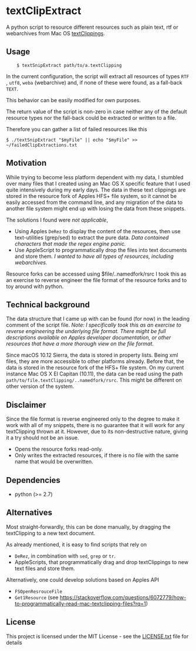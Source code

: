 # textClipExtract
A python script to resource different resources such as plain text, rtf or webarchives from Mac OS [textClippings](https://en.wikipedia.org/wiki/TextClipping).

## Usage
```
    $ textSnipExtract path/to/a.textClipping
```

In the current configuration, the script will extract all resources of types
`RTF `, `utf8`, `weba` (webarchive) and, if none of these were found, as a
fall-back `TEXT`.

This behavior can be easily modified for own purposes.

The return value of the script is non-zero in case neither any of the default
resource types nor the fall-back could be extracted or written to a file.

Therefore you can gather a list of failed resources like this
```
$ ./textSnipExtract "$myFile" || echo "$myFile" >> ~/failedClipExtractions.txt
```

## Motivation
While trying to become less platform dependent with my data, I stumbled over
many files that I created using an Mac OS X specific feature that I used quite
intensively during my early days. The data in these text clippings are stored
in the resource fork of Apples HFS+ file system, so it cannot be easily
accessed from the command line, and any migration of the data to another file
system might end up with losing the data from these snippets.

The solutions I found were _not applicable_,
 * Using Apples `DeRez` to display the content of the resources, then use
   text-utilities (grep/sed) to extract the pure data.
   _Data contained characters that made the regex engine panic._
 * Use AppleScript to programmatically drop the files into text documents and
   store them.
   _I wanted to have all types of resources, including webarchives._

Resource forks can be accessed using $file/..namedfork/rsrc
I took this as an exercise to reverse engineer the file format of the resource forks and to toy around with python.


## Technical background

The data structure that I came up with can be found (for now) in the leading
comment of the script file.
_Note: I specifically took this as an exercise to reverse engineering the
underlying file format. There might be full descriptions available on Apples
developer documentation, or other resources that have a more thorough view on
the file format._

Since macOS 10.12 Sierra, the data is stored in property lists. Being xml
files, they are more accessible to other platforms already.
Before that, the data is stored in the resource fork of the HFS+ file system.
On my current instance Mac OS X El Capitan (10.11), the data can be read using the path
`path/to/file.textClipping/..namedfork/rsrc`. This might be different on other version of the system.

## Disclaimer
Since the file format is reverse engineered only to the degree to make it work with all of my snippets, there is no guarantee that it will work for any textClipping thrown at it.
However, due to its non-destructive nature, giving it a try should not be an issue.
 * Opens the resource forks read-only.
 * Only writes the extracted resources, if there is no file with the same name that would be overwritten.

## Dependencies
 * python (>= 2.7)

## Alternatives
Most straight-forwardly, this can be done manually, by dragging the textClipping to a new text document.

As already mentioned, it is easy to find scripts that rely on 
 * `DeRez`, in combination with `sed`, `grep` or `tr`.
 * AppleScripts, that programmatically drag and drop textClippings to new text files and store them.

Alternatively, one could develop solutions based on Apples API
 * `FSOpenResrouceFile`
 * `Get1Resource`
(see https://stackoverflow.com/questions/6072779/how-to-programmatically-read-mac-textclipping-files?rq=1)

## License
This project is licensed under the MIT License - see the
[LICENSE.txt](../LICENSE.txt) file for details
